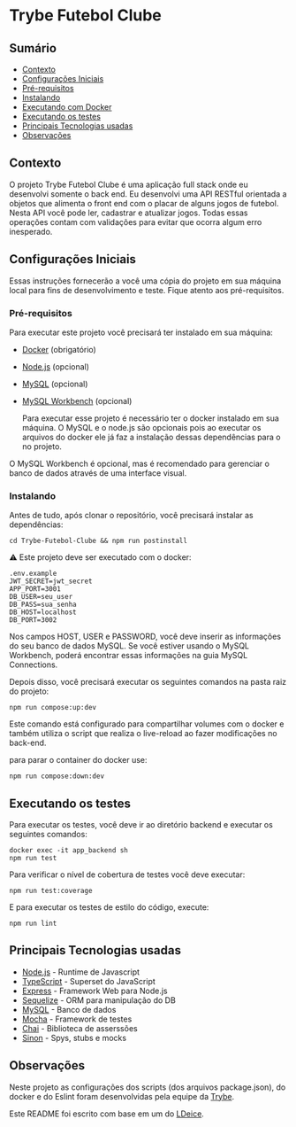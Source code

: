 # Trybe Futebol Clube

## Sumário

* [Contexto](#contexto)
* [Configurações Iniciais](#configurações-iniciais)
* [Pré-requisitos](#pré-requisitos)
* [Instalando](#instalando)
* [Executando com Docker](#executando-com-o-docker)
* [Executando os testes](#executando-os-testes)
* [Principais Tecnologias usadas](#principais-tecnologias-usadas)
* [Observações](#observações)

## Contexto

O projeto Trybe Futebol Clube é uma aplicação full stack onde eu desenvolvi somente o back end.
Eu desenvolvi uma API RESTful orientada a objetos que alimenta o front end com o placar de alguns jogos de futebol. Nesta API você pode ler, cadastrar e atualizar jogos. Todas essas operações contam com validações para evitar que ocorra algum erro inesperado.

## Configurações Iniciais

Essas instruções fornecerão a você uma cópia do projeto em sua máquina local para fins de desenvolvimento e teste. Fique atento aos pré-requisitos.

### Pré-requisitos

Para executar este projeto você precisará ter instalado em sua máquina:

* [Docker](https://docs.docker.com/) (obrigatório)
* [Node.js](https://nodejs.org/en/) (opcional)
* [MySQL](https://www.mysql.com/) (opcional)
* [MySQL Workbench](https://dev.mysql.com/downloads/workbench/) (opcional)

  Para executar esse projeto é necessário ter o docker instalado em sua máquina. O MySQL e o node.js são opcionais pois ao executar os arquivos do docker ele já faz a instalação dessas dependências para o no projeto.
  
 O MySQL Workbench é opcional, mas é recomendado para gerenciar o banco de dados através de uma interface visual.

### Instalando

Antes de tudo, após clonar o repositório, você precisará instalar as dependências:

```
cd Trybe-Futebol-Clube && npm run postinstall
```

⚠️ Este projeto deve ser executado com o docker:

```
.env.example
JWT_SECRET=jwt_secret
APP_PORT=3001
DB_USER=seu_user
DB_PASS=sua_senha
DB_HOST=localhost 
DB_PORT=3002
```

Nos campos HOST, USER e PASSWORD, você deve inserir as informações do seu banco de dados MySQL. Se você estiver usando o MySQL Workbench, poderá encontrar essas informações na guia MySQL Connections.

Depois disso, você precisará executar os seguintes comandos na pasta raiz do projeto:

```
npm run compose:up:dev
```
Este comando está configurado para compartilhar volumes com o docker e também utiliza o script que realiza o live-reload ao fazer modificações no back-end.

para parar o container do docker use:
```
npm run compose:down:dev
```

## Executando os testes

Para executar os testes, você deve ir ao diretório backend e executar os seguintes comandos:

```
docker exec -it app_backend sh
npm run test
```

Para verificar o nível de cobertura de testes você deve executar:

```
npm run test:coverage
```

E para executar os testes de estilo do código, execute:


```
npm run lint
```

## Principais Tecnologias usadas

* [Node.js](https://nodejs.org/en/) - Runtime de Javascript
* [TypeScript](https://www.typescriptlang.org/) - Superset do JavaScript
* [Express](https://expressjs.com/) - Framework Web para Node.js
* [Sequelize](https://sequelize.org/) - ORM para manipulação do DB
* [MySQL](https://www.mysql.com/) - Banco de dados
* [Mocha](https://mochajs.org/) - Framework de testes
* [Chai](https://www.chaijs.com/) - Biblioteca de asserssões
* [Sinon](https://sinonjs.org/) - Spys, stubs e mocks

## Observações

Neste projeto as configurações dos scripts (dos arquivos package.json), do docker e do Eslint foram desenvolvidas pela equipe da [Trybe](https://www.betrybe.com/).

Este README foi escrito com base em um do [LDeice](https://github.com/LDeive505).
